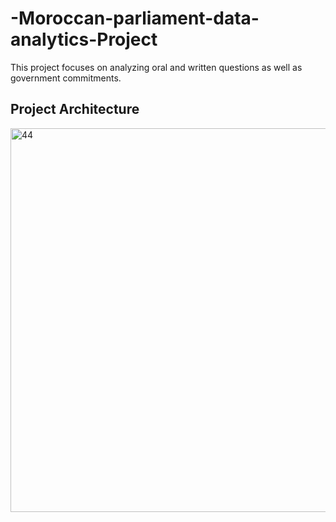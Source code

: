 # -Moroccan-parliament-data-analytics-Project
This project focuses on analyzing oral and written questions as well as government commitments.
## Project Architecture 
<img width="614" alt="44" src="https://github.com/SE-Khalil75/-Moroccan-parliament-data-analytics-Project/assets/87024181/7f0ffc1d-5f73-4dc6-8607-986bd965a55b">
